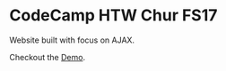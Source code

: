 # CodeCamp HTW Chur FS17

Website built with focus on AJAX.

Checkout the [Demo](http://301787-7.web.fh-htwchur.ch/).
